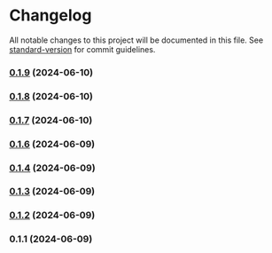 # Changelog

All notable changes to this project will be documented in this file. See [standard-version](https://github.com/conventional-changelog/standard-version) for commit guidelines.

### [0.1.9](https://github.com/abraham-ukachi/ab-nextjs-fonts/compare/v0.1.8...v0.1.9) (2024-06-10)

### [0.1.8](https://github.com/abraham-ukachi/ab-nextjs-fonts/compare/v0.1.7...v0.1.8) (2024-06-10)

### [0.1.7](https://github.com/abraham-ukachi/ab-nextjs-fonts/compare/v0.1.6...v0.1.7) (2024-06-10)

### [0.1.6](https://github.com/abraham-ukachi/ab-nextjs-fonts/compare/v0.1.5...v0.1.6) (2024-06-09)

### [0.1.4](https://github.com/abraham-ukachi/ab-nextjs-fonts/compare/v0.1.3...v0.1.4) (2024-06-09)

### [0.1.3](https://github.com/abraham-ukachi/ab-nextjs-fonts/compare/v0.1.2...v0.1.3) (2024-06-09)

### [0.1.2](https://github.com/abraham-ukachi/ab-nextjs-fonts/compare/v0.1.1...v0.1.2) (2024-06-09)

### 0.1.1 (2024-06-09)
